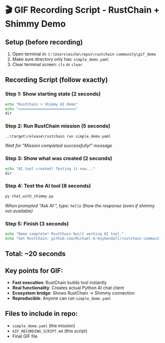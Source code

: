 # 🎬 GIF Recording Script - RustChain + Shimmy Demo

## Setup (before recording)
1. Open terminal in: `C:\Users\micha\repos\rustchain-community\gif_demo`
2. Make sure directory only has: `simple_demo.yaml`
3. Clear terminal screen: `cls` or `clear`

## Recording Script (follow exactly)

### Step 1: Show starting state (2 seconds)
```bash
echo "RustChain + Shimmy AI Demo"
echo "=========================="
dir
```

### Step 2: Run RustChain mission (5 seconds)
```bash
..\target\release\rustchain run simple_demo.yaml
```
*Wait for "Mission completed successfully!" message*

### Step 3: Show what was created (2 seconds)
```bash
echo "AI tool created! Testing it now..."
dir
```

### Step 4: Test the AI tool (8 seconds)
```bash
py chat_with_shimmy.py
```
*When prompted "Ask AI:", type: `hello`*
*Show the response (even if shimmy not available)*

### Step 5: Finish (3 seconds)
```bash
echo "Demo complete! RustChain built working AI tool."
echo "Get RustChain: github.com/Michael-A-Kuykendall/rustchain-community"
```

## Total: ~20 seconds

## Key points for GIF:
- **Fast execution**: RustChain builds tool instantly
- **Real functionality**: Creates actual Python AI chat client  
- **Ecosystem bridge**: Shows RustChain → Shimmy connection
- **Reproducible**: Anyone can run `simple_demo.yaml`

## Files to include in repo:
- `simple_demo.yaml` (the mission)
- `GIF_RECORDING_SCRIPT.md` (this script)
- Final GIF file